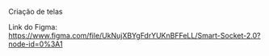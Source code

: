 Criação de telas

Link do Figma: https://www.figma.com/file/UkNujXBYgFdrYUKnBFFeLL/Smart-Socket-2.0?node-id=0%3A1
